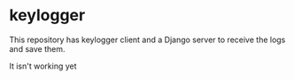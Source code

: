 # keylogger
This repository has keylogger client and a Django server to receive the logs and save them.

It isn't working yet
